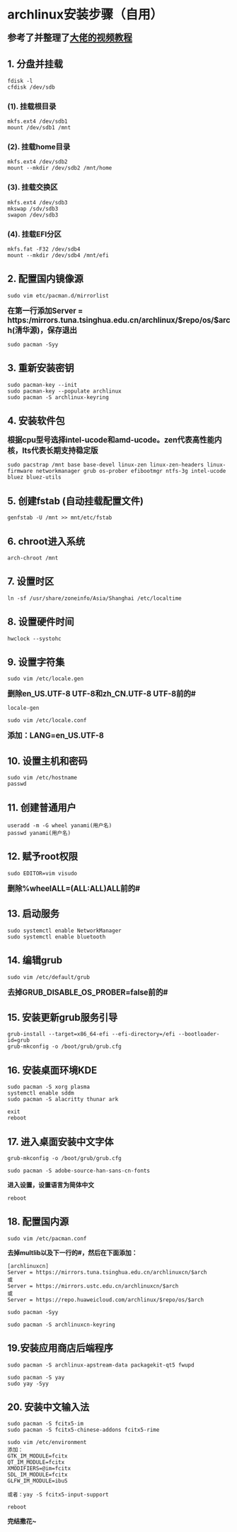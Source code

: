 # archlinux安装步骤（自用）

**<big><big>参考了并整理了[大佬的视频教程](https://www.bilibili.com/video/BV1fk4y1w7wq/?spm_id_from=333.880.my_history.page.click&vd_source=3c09440c76698200a2fd30438ed4eeaf)</big></big>**

## 1. 分盘并挂载

```shell
fdisk -l
cfdisk /dev/sdb
```

### (1). 挂载根目录

```shell
mkfs.ext4 /dev/sdb1
mount /dev/sdb1 /mnt
```

### (2). 挂载home目录

```shell
mkfs.ext4 /dev/sdb2
mount --mkdir /dev/sdb2 /mnt/home
```
### (3). 挂载交换区

```shell
mkfs.ext4 /dev/sdb3
mkswap /sdv/sdb3
swapon /dev/sdb3
```
### (4). 挂载EFI分区

```shell
mkfs.fat -F32 /dev/sdb4
mount --mkdir /dev/sdb4 /mnt/efi
```

## 2. 配置国内镜像源

```shell
sudo vim etc/pacman.d/mirrorlist
```

<big>**在第一行添加Server = https:/mirrors.tuna.tsinghua.edu.cn/archlinux/\$repo/os/$arch(清华源)，保存退出**</big>	

```shell
sudo pacman -Syy
```

## 3. 重新安装密钥
```shell
sudo pacman-key --init
sudo pacman-key --populate archlinux
sudo pacman -S archlinux-keyring
```
## 4. 安装软件包
**<big>根据cpu型号选择intel-ucode和amd-ucode。zen代表高性能内核，lts代表长期支持稳定版</big>**
```shell
sudo pacstrap /mnt base base-devel linux-zen linux-zen-headers linux-firmware networkmanager grub os-prober efibootmgr ntfs-3g intel-ucode bluez bluez-utils
```
## 5. 创建fstab (自动挂载配置文件)
```shell
genfstab -U /mnt >> mnt/etc/fstab
```
## 6. chroot进入系统
```shell
arch-chroot /mnt
```
## 7. 设置时区
```shell
ln -sf /usr/share/zoneinfo/Asia/Shanghai /etc/localtime
```
## 8. 设置硬件时间
```shell
hwclock --systohc
```
## 9. 设置字符集
```shell
sudo vim /etc/locale.gen
```
**<big>删除en_US.UTF-8 UTF-8和zh_CN.UTF-8 UTF-8前的#</big>**

```shell
locale-gen
```
```shell
sudo vim /etc/locale.conf
```
**<big>添加：LANG=en_US.UTF-8</big>**

## 10. 设置主机和密码
```shell
sudo vim /etc/hostname
passwd
```
## 11. 创建普通用户
```shell
useradd -m -G wheel yanami(用户名)
passwd yanami(用户名)
```
## 12. 赋予root权限
```shell
sudo EDITOR=vim visudo
```
**<big>删除%wheelALL=(ALL:ALL)ALL前的#</big>**

## 13. 启动服务
```shell
sudo systemctl enable NetworkManager
sudo systemctl enable bluetooth
```
## 14. 编辑grub
```shell
sudo vim /etc/default/grub
```
**<big>去掉GRUB_DISABLE_OS_PROBER=false前的#</big>**

## 15. 安装更新grub服务引导

```shell
grub-install --target=x86_64-efi --efi-directory=/efi --bootloader-id=grub
grub-mkconfig -o /boot/grub/grub.cfg
```
## 16. 安装桌面环境KDE
```shell
sudo pacman -S xorg plasma
systemctl enable sddm
sudo pacman -S alacritty thunar ark
```
```shell
exit
reboot
```
## 17. 进入桌面安装中文字体
```shell
grub-mkconfig -o /boot/grub/grub.cfg
```
```shell
sudo pacman -S adobe-source-han-sans-cn-fonts
```
**进入设置，设置语言为简体中文**
```shell
reboot
```

## 18. 配置国内源
```shell
sudo vim /etc/pacman.conf
```
**去掉multlib以及下一行的#，然后在下面添加：**

```shell
[archlinuxcn]
Server = https://mirrors.tuna.tsinghua.edu.cn/archlinuxcn/$arch
或
Server = https://mirrors.ustc.edu.cn/archlinuxcn/$arch
或
Server = https://repo.huaweicloud.com/archlinux/$repo/os/$arch
```

```shell
sudo pacman -Syy
```

```shell
sudo pacman -S archlinuxcn-keyring
```
## 19.安装应用商店后端程序
```shell
sudo pacman -S archlinux-apstream-data packagekit-qt5 fwupd
```
```shell
sudo pacman -S yay
sudo yay -Syy
```
## 20. 安装中文输入法
```shell
sudo pacman -S fcitx5-im
sudo pacman -S fcitx5-chinese-addons fcitx5-rime
```
```shell
sudo vim /etc/environment
添加：
GTK_IM_MODULE=fcitx
QT_IM_MODULE=fcitx
XMODIFIERS=@im=fcitx
SDL_IM_MODULE=fcitx
GLFW_IM_MODULE=ibuS
```
```shell
或者：yay -S fcitx5-input-support
```

```shell
reboot
```

**完结撒花~**
